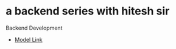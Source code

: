 # a backend series with hitesh sir

 Backend Development

 - [Model Link](https://app.eraser.io/workspace/YtPqZ1VogxGy1jzIDkzj)